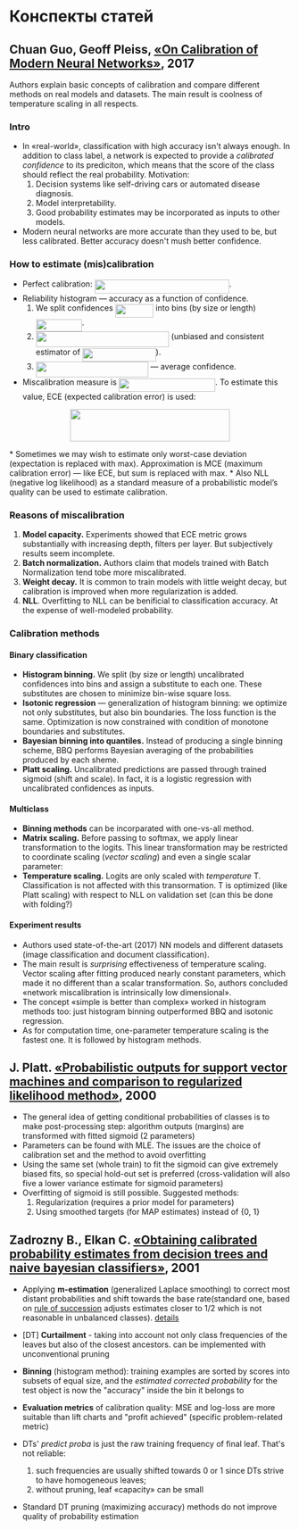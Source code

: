 <!-- python -m readme2tex --output papers.md --nocdn --rerender papers_raw.md -->
# Конспекты статей

## Chuan Guo, Geoff Pleiss, [«On Calibration of Modern Neural Networks»](https://arxiv.org/abs/1706.04599), 2017

Authors explain basic concepts of calibration and compare different methods on real models and datasets. The main result is coolness of temperature scaling in all respects.

### Intro

* In «real-world», classification with high accuracy isn't always enough. In addition to class label, a network is expected to provide a *calibrated confidence* to its prediciton, which means that the score of the class should reflect the real probability. Motivation:
    1. Decision systems like self-driving cars or automated disease diagnosis.
    2. Model interpretability.
    3. Good probability estimates may be incorporated as inputs to other models.
* Modern neural networks are more accurate than they used to be, but less calibrated. Better accuracy doesn't mush better confidence.

### How to estimate (mis)calibration

* Perfect calibration: <img src="svgs/569c727a90a160ff5022fd05071d0751.svg?invert_in_darkmode" align=middle width=241.2473019pt height=24.65753399999998pt/>.
* Reliability histogram — accuracy as a function of confidence.
  1. We split confidences <img src="svgs/c01869f50281dbe87e64a3206b052bf7.svg?invert_in_darkmode" align=middle width=68.57101349999999pt height=23.744328300000017pt/> into bins (by size or length) <img src="svgs/7491fc5ae8253196bdf656ddd60cb334.svg?invert_in_darkmode" align=middle width=82.6106358pt height=22.465723500000017pt/>.
  2. <img src="svgs/fc20ba32921a145829af36aad7be648b.svg?invert_in_darkmode" align=middle width=238.5481461pt height=27.77565449999998pt/> (unbiased and consistent estimator of <img src="svgs/81b07d48a321802b94e1f9aa77bab597.svg?invert_in_darkmode" align=middle width=131.8023366pt height=24.65753399999998pt/>).
  3. <img src="svgs/ef940ac77fe806cf4796555c1ce34ec8.svg?invert_in_darkmode" align=middle width=201.48301139999998pt height=27.77565449999998pt/> — average confidence.
* Miscalibration measure is <img src="svgs/f98a3592cffdb3dd2e7f50c42924b3af.svg?invert_in_darkmode" align=middle width=172.99546109999997pt height=24.65753399999998pt/>. To estimate this value, ECE (expected calibration error) is used:
<p align="center"><img src="svgs/c97deb0f19c4075d0aee735622ae162e.svg?invert_in_darkmode" align=middle width=286.48078964999996pt height=57.32419935pt/></p>
* Sometimes we may wish to estimate only worst-case deviation (expectation is replaced with max). Approximation is MCE (maximum calibration error) — like ECE, but sum is replaced with max.
* Also NLL (negative log likelihood) as a standard measure of a probabilistic model’s quality can be used to estimate calibration.

### Reasons of miscalibration

1. **Model capacity.** Experiments showed that ECE metric grows substantially with increasing depth, filters per layer. But subjectively results seem incomplete.
2. **Batch normalization.**  Authors claim that models trained with Batch Normalization tend tobe more miscalibrated.
3. **Weight decay.** It is common to train models with little weight decay, but calibration is improved when more regularization is added.
4. **NLL**. Overfitting to NLL can be benificial to classification accuracy. At the expense of well-modeled probability.

### Calibration methods

#### Binary classification

* **Histogram binning.** We split (by size or length) uncalibrated confidences into bins and assign a substitute to each one. These substitutes are chosen to minimize bin-wise square loss.
* **Isotonic regression** — generalization of histogram binning: we optimize not only substitutes, but also bin boundaries. The loss function is the same. Optimization is now constrained with condition of monotone boundaries and substitutes.
* **Bayesian binning into quantiles.** Instead of producing a single binning scheme, BBQ performs Bayesian averaging of the probabilities produced by each sheme.
* **Platt scaling.** Uncalibrated predictions are passed through trained sigmoid (shift and scale). In fact, it is a logistic regression with uncalibrated confidences as inputs.

#### Multiclass

* **Binning methods** can be incorparated with one-vs-all method.
* **Matrix scaling.** Before passing to softmax, we apply linear transformation to the logits. This linear transformation may be restricted to coordinate scaling (*vector scaling*) and even a single scalar parameter:
* **Temperature scaling.** Logits are only scaled with *temperature* T. Classification is not affected with this transormation. T is optimized (like Platt scaling) with respect to NLL on validation set (can this be done with folding?)

#### Experiment results

* Authors used state-of-the-art (2017) NN models and different datasets (image classification and document classification).
* The main result is *surprising* effectiveness of temperature scaling. Vector scaling after fitting produced nearly constant parameters, which made it no different than a scalar transformation. So, authors concluded «network miscalibration is intrinsically low dimensional».
* The concept «simple is better than complex» worked in histogram methods too: just histogram binning outperformed BBQ and isotonic regression.
* As for computation time, one-parameter temperature scaling is the fastest one. It is followed by histogram methods.

## J. Platt. [«Probabilistic outputs for support vector machines and comparison to regularized likelihood method»](http://citeseer.ist.psu.edu/viewdoc/summary?doi=10.1.1.41.1639), 2000

* The general idea of getting conditional probabilities of classes is to make post-processing step: algorithm outputs (margins) are transformed with fitted sigmoid (2 parameters)
* Parameters can be found with MLE. The issues are the choice of calibration set and the method to avoid overfitting
* Using the same set (whole train) to fit the sigmoid can give extremely biased fits, so special hold-out set is preferred (cross-validation will also five a lower variance estimate for sigmoid parameters)
* Overfitting of sigmoid is still possible. Suggested methods:
    1. Regularization (requires a prior model for parameters)
    2. Using smoothed targets (for MAP estimates) instead of {0, 1}

## Zadrozny В., Elkan C. [«Obtaining calibrated probability estimates from decision trees and naive bayesian classifiers»](https://cseweb.ucsd.edu/~elkan/calibrated.pdf), 2001

* Applying **m-estimation** (generalized Laplace smoothing) to correct most distant probabilities and shift towards the base rate(standard one, based on [rule of succession](https://en.wikipedia.org/wiki/Rule_of_succession) adjusts estimates closer to 1/2 which is not reasonable in unbalanced classes). [details](https://www.researchgate.net/publication/220838515_Estimating_Probabilities_A_Crucial_Task_in_Machine_Learning)
* \[DT\] **Curtailment** - taking into account not only class frequencies of the leaves but also of the closest ancestors. can be implemented with unconventional pruning
* **Binning** (histogram method): training examples are sorted by scores into subsets of equal size, and the _estimated corrected probability_ for the test object is now the "accuracy" inside the bin it belongs to
* **Evaluation metrics** of calibration quality: MSE and log-loss are more suitable than lift charts and "profit achieved" (specific problem-related metric)

* DTs' _predict proba_ is just the raw training frequency of final leaf. That's not reliable:
    1. such frequencies are usually shifted towards 0 or 1 since DTs strive to have homogeneous leaves;
    2. without pruning, leaf «capacity» can be small
* Standard DT pruning (maximizing accuracy) methods do not improve quality of probability estimation
